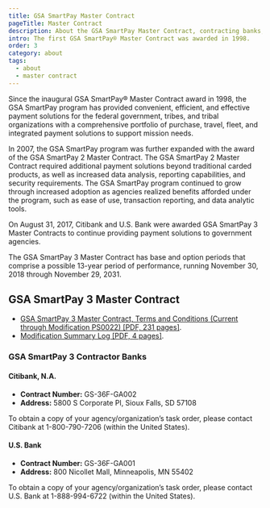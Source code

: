 ```yaml
---
title: GSA SmartPay Master Contract
pageTitle: Master Contract
description: About the GSA SmartPay Master Contract, contracting banks, and terms and conditions.
intro: The first GSA SmartPay® Master Contract was awarded in 1998. 
order: 3
category: about
tags:
  - about
  - master contract
---
```


Since the inaugural GSA SmartPay® Master Contract award in 1998, the GSA SmartPay program has provided convenient, efficient, and effective payment solutions for the federal government, tribes, and tribal organizations with a comprehensive portfolio of purchase, travel, fleet, and integrated payment solutions to support mission needs.

In 2007, the GSA SmartPay program was further expanded with the award of the GSA SmartPay 2 Master Contract. The GSA SmartPay 2 Master Contract required additional payment solutions beyond traditional carded products, as well as increased data analysis, reporting capabilities, and security requirements. The GSA SmartPay program continued to grow through increased adoption as agencies realized benefits afforded under the program, such as ease of use, transaction reporting, and data analytic tools.

On August 31, 2017, Citibank and U.S. Bank were awarded GSA SmartPay 3 Master Contracts to continue providing payment solutions to government agencies.

The GSA SmartPay 3 Master Contract has base and option periods that comprise a possible 13-year period of performance, running November 30, 2018 through November 29, 2031.

## GSA SmartPay 3 Master Contract

- [GSA SmartPay 3 Master Contract, Terms and Conditions (Current through Modification PS0022) [PDF, 231 pages]](/files/GSA_SP3_Master_Contract.pdf).
- [Modification Summary Log [PDF, 4 pages]](/files/GSA_SP3_MC_Mod_Log.pdf).

### GSA SmartPay 3 Contractor Banks

#### Citibank, N.A.

- **Contract Number:** GS-36F-GA002​  
- **Address:**  5800 S Corporate Pl, Sioux Falls, SD 57108  

To obtain a copy of your agency/organization’s task order, please contact Citibank at 1-800-790-7206 (within the United States).

#### U.S. Bank

- **Contract Number:** GS-36F-GA001​
- **Address:** 800 Nicollet Mall, Minneapolis, MN 55402

To obtain a copy of your agency/organization’s task order, please contact U.S. Bank at 1-888-994-6722 (within the United States).